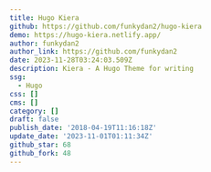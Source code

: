 ```yaml
---
title: Hugo Kiera
github: https://github.com/funkydan2/hugo-kiera
demo: https://hugo-kiera.netlify.app/
author: funkydan2
author_link: https://github.com/funkydan2
date: 2023-11-28T03:24:03.509Z
description: Kiera - A Hugo Theme for writing
ssg:
  - Hugo
css: []
cms: []
category: []
draft: false
publish_date: '2018-04-19T11:16:18Z'
update_date: '2023-11-01T01:11:34Z'
github_star: 68
github_fork: 48
---
```

